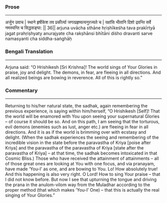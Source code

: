 ### Prose 
 --- 
अर्जुन उवाच |
स्थाने हृषीकेश तव प्रकीर्त्या
जगत्प्रहृष्यत्यनुरज्यते च |
रक्षांसि भीतानि दिशो द्रवन्ति
सर्वे नमस्यन्ति च सिद्धसङ्घा: || 36||
arjuna uvācha
sthāne hṛiṣhīkeśha tava prakīrtyā
jagat prahṛiṣhyaty anurajyate cha
rakṣhānsi bhītāni diśho dravanti
sarve namasyanti cha siddha-saṅghāḥ

### Bengali Translation 
 --- 
Arjuna said: “O Hrishikesh [Sri Krishna]! The world sings of Your Glories in praise, joy and delight. The demons, in fear, are fleeing in all directions. And all realized beings are bowing in reverence. All of this is rightly so.”

### Commentary 
 --- 
Returning to his/her natural state, the sadhak, again remembering the previous experience, is saying within him/herself, “O Hrishikesh [Self]! That the world will be enamored with You upon seeing your supernatural Glories – of course it should be so. And on this path, I am seeing that the torturous, evil demons (enemies such as lust, anger etc.) are fleeing in fear in all directions. And it is as if the world is brimming over with ecstasy and delight. (When the sadhak experiences the seeing and remembering of the incredible vision in the state before the paravastha of Kriya [poise after Kriya] and the paravastha of the paravastha of Kriya [state after the paravastha of Kriya] – at that time, the sadhak becomes intoxicated in that Cosmic Bliss.) Those who have received the attainment of attainments – all of those great ones are looking at You with one focus, and via pranayam, have made ‘You-I’ as one, and are bowing to You. Lo! How absolutely true! And this happening is also very right. O Lord! How to sing Your praise – that I did not know before. But now I see that upturning the tongue and driving the prana in the anulom-vilom way from the Muladhar according to the proper method (that which makes ‘You-I’ One) – that this is actually the real singing of Your Glories.” 